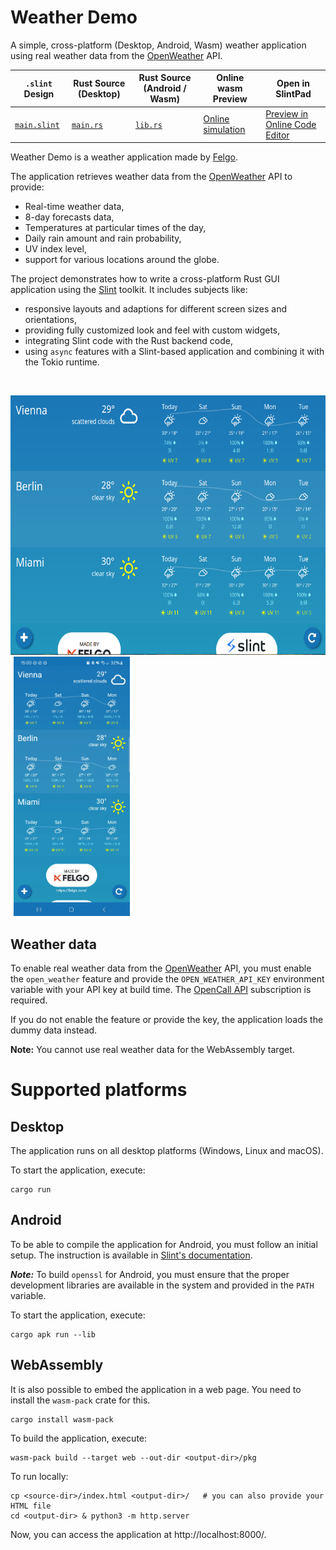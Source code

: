 <!-- Copyright © SixtyFPS GmbH <info@slint.dev> ; SPDX-License-Identifier: MIT -->

# Weather Demo

A simple, cross-platform (Desktop, Android, Wasm) weather application using real weather data from the [OpenWeather](https://openweathermap.org/) API.

| `.slint` Design | Rust Source (Desktop) | Rust Source (Android / Wasm) | Online wasm Preview | Open in SlintPad |
| --- | --- | --- | --- | --- |
| [`main.slint`](./weather-demo/ui/main.slint) | [`main.rs`](./weather-demo/src/main.rs) | [`lib.rs`](./weather-demo/src/lib.rs) | [Online simulation](https://slint.dev/snapshots/master/demos/weather-demo/) | [Preview in Online Code Editor](https://slint.dev/snapshots/master/editor?load_url=https://raw.githubusercontent.com/slint-ui/slint/master/demos/weather-demo/ui/main.slint) |

Weather Demo is a weather application made by [Felgo](https://felgo.com/).

The application retrieves weather data from the [OpenWeather](https://openweathermap.org/) API to provide:
* Real-time weather data,
* 8-day forecasts data,
* Temperatures at particular times of the day,
* Daily rain amount and rain probability,
* UV index level,
* support for various locations around the globe.

 The project demonstrates how to write a cross-platform Rust GUI application using the [Slint](https://slint.dev/) toolkit.
 It includes subjects like:
 * responsive layouts and adaptions for different screen sizes and orientations,
 * providing fully customized look and feel with custom widgets,
 * integrating Slint code with the Rust backend code,
 * using `async` features with a Slint-based application and combining it with the Tokio runtime.

<br />
<p>
  <img src="docs/img/desktop-preview.png" height="415px" />
  <img src="docs/img/android-preview.png" height="415px" hspace="5" />
</p>

## Weather data
To enable real weather data from the [OpenWeather](https://openweathermap.org/) API, you must enable the `open_weather` feature and provide the `OPEN_WEATHER_API_KEY` environment variable with your API key at build time. The [OpenCall API](https://openweathermap.org/price#onecall) subscription is required.

If you do not enable the feature or provide the key, the application loads the dummy data instead.

**Note:** You cannot use real weather data for the WebAssembly target.

# Supported platforms

## Desktop
The application runs on all desktop platforms (Windows, Linux and macOS).

To start the application, execute:

```
cargo run
```

## Android
To be able to compile the application for Android, you must follow an initial setup. The instruction is available in [Slint's documentation](https://releases.slint.dev/latest/docs/rust/slint/android/#building-and-deploying).

***Note:*** To build `openssl` for Android, you must ensure that the proper development libraries are available in the system and provided in the `PATH` variable.

To start the application, execute:

```
cargo apk run --lib
```

## WebAssembly
It is also possible to embed the application in a web page. You need to install the `wasm-pack` crate for this.

```
cargo install wasm-pack
```

To build the application, execute:

```
wasm-pack build --target web --out-dir <output-dir>/pkg
```

To run locally:

```
cp <source-dir>/index.html <output-dir>/   # you can also provide your HTML file
cd <output-dir> & python3 -m http.server
```

Now, you can access the application at http://localhost:8000/.
